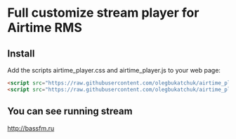 # Full customize stream player for Airtime RMS

## Install
Add the scripts airtime_player.css and airtime_player.js to your web page:
```markdown
<script src="https://raw.githubusercontent.com/olegbukatchuk/airtime_player/master/airtime_player.css"></script>
<script src="https://raw.githubusercontent.com/olegbukatchuk/airtime_player/master/airtime_player.js"></script>
```
## You can see running stream

http://bassfm.ru
